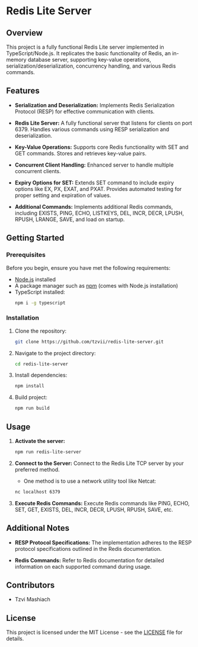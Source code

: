 # Redis Lite Server

## Overview

This project is a fully functional Redis Lite server implemented in TypeScript/Node.js. It replicates the basic functionality of Redis, an in-memory database server, supporting key-value operations, serialization/deserialization, concurrency handling, and various Redis commands.

## Features

- **Serialization and Deserialization:** Implements Redis Serialization Protocol (RESP) for effective communication with clients.

- **Redis Lite Server:** A fully functional server that listens for clients on port 6379. Handles various commands using RESP serialization and deserialization.

- **Key-Value Operations:** Supports core Redis functionality with SET and GET commands. Stores and retrieves key-value pairs.

- **Concurrent Client Handling:** Enhanced server to handle multiple concurrent clients.

- **Expiry Options for SET:** Extends SET command to include expiry options like EX, PX, EXAT, and PXAT. Provides automated testing for proper setting and expiration of values.

- **Additional Commands:** Implements additional Redis commands, including EXISTS, PING, ECHO, LISTKEYS, DEL, INCR, DECR, LPUSH, RPUSH, LRANGE, SAVE, and load on startup.

## Getting Started

### Prerequisites

Before you begin, ensure you have met the following requirements:

- [Node.js](https://nodejs.org/) installed
- A package manager such as [npm](https://www.npmjs.com/) (comes with Node.js installation)
- TypeScript installed:
   ```bash
   npm i -g typescript
   ```

### Installation

1. Clone the repository:

   ```bash
   git clone https://github.com/tzvii/redis-lite-server.git
   ```

2. Navigate to the project directory:

   ```bash
   cd redis-lite-server
   ```

3. Install dependencies:

   ```bash
   npm install
   ```

4. Build project:

   ```bash
   npm run build
   ```

## Usage

1. **Activate the server:**
   ```bash
   npm run redis-lite-server
   ```

2. **Connect to the Server:**
   Connect to the Redis Lite TCP server by your preferred method.
   - One method is to use a network utility tool like Netcat:
   ```bash
   nc localhost 6379
   ```

3. **Execute Redis Commands:**
   Execute Redis commands like PING, ECHO, SET, GET, EXISTS, DEL, INCR, DECR, LPUSH, RPUSH, SAVE, etc.


## Additional Notes

- **RESP Protocol Specifications:** The implementation adheres to the RESP protocol specifications outlined in the Redis documentation.

- **Redis Commands:** Refer to Redis documentation for detailed information on each supported command during usage.

## Contributors

- Tzvi Mashiach

## License

This project is licensed under the MIT License - see the [LICENSE](LICENSE) file for details.